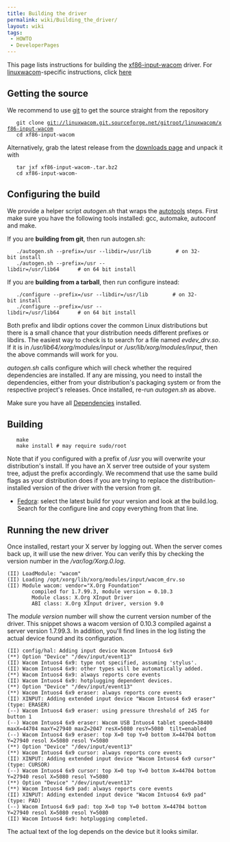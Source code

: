 ```yaml
---
title: Building the driver
permalink: wiki/Building_the_driver/
layout: wiki
tags:
 - HOWTO
 - DeveloperPages
---
```


This page lists instructions for building the
[xf86-input-wacom](xf86-input-wacom "wikilink") driver. For
[linuxwacom](linuxwacom "wikilink")-specific instructions, click
[here](/wiki/Building_linuxwacom "wikilink")

Getting the source
------------------

We recommend to use [git](/wiki/Using_Git "wikilink") to get the source
straight from the repository

`   git clone `[`git://linuxwacom.git.sourceforge.net/gitroot/linuxwacom/xf86-input-wacom`](git://linuxwacom.git.sourceforge.net/gitroot/linuxwacom/xf86-input-wacom)  
`   cd xf86-input-wacom`

Alternatively, grab the latest release from the [downloads
page](https://sourceforge.net/projects/linuxwacom/files/xf86-input-wacom/)
and unpack it with

`   tar jxf xf86-input-wacom-`<version number>`.tar.bz2`  
`   cd xf86-input-wacom-`<version-number>

Configuring the build
---------------------

We provide a helper script *autogen.sh* that wraps the
[autotools](http://en.wikipedia.org/wiki/GNU_build_system) steps. First
make sure you have the following tools installed: gcc, automake,
autoconf and make.

If you are **building from git**, then run autogen.sh:

`   ./autogen.sh --prefix=/usr --libdir=/usr/lib        # on 32-bit install`  
`   ./autogen.sh --prefix=/usr --libdir=/usr/lib64      # on 64 bit install`

If you are **building from a tarball**, then run configure instead:

`   ./configure --prefix=/usr --libdir=/usr/lib        # on 32-bit install`  
`   ./configure --prefix=/usr --libdir=/usr/lib64      # on 64 bit install`

Both prefix and libdir options cover the common Linux distributions but
there is a small chance that your distribution needs different prefixes
or libdirs. The easiest way to check is to search for a file named
*evdev\_drv.so*. If it is in */usr/lib64/xorg/modules/input* or
*/usr/lib/xorg/modules/input*, then the above commands will work for
you.

*autogen.sh* calls configure which will check whether the required
dependencies are installed. If any are missing, you need to install the
dependencies, either from your distribution's packaging system or from
the respective project's releases. Once installed, re-run *autogen.sh*
as above.

Make sure you have all [Dependencies](/wiki/Dependencies "wikilink")
installed.

Building
--------

`   make`  
`   make install # may require sudo/root`

Note that if you configured with a prefix of */usr* you will overwrite
your distribution's install. If you have an X server tree outside of
your system tree, adjust the prefix accordingly. We recommend that use
the same build flags as your distribution does if you are trying to
replace the distribution-installed version of the driver with the
version from git.

-   [Fedora](http://koji.fedoraproject.org/koji/packageinfo?packageID=9537):
    select the latest build for your version and look at the build.log.
    Search for the configure line and copy everything from that line.

Running the new driver
----------------------

Once installed, restart your X server by logging out. When the server
comes back up, it will use the new driver. You can verify this by
checking the version number in the */var/log/Xorg.0.log*.

    (II) LoadModule: "wacom"
    (II) Loading /opt/xorg/lib/xorg/modules/input/wacom_drv.so
    (II) Module wacom: vendor="X.Org Foundation"
            compiled for 1.7.99.3, module version = 0.10.3
            Module class: X.Org XInput Driver
            ABI class: X.Org XInput driver, version 9.0

The *module version* number will show the current version number of the
driver. This snippet shows a wacom version of 0.10.3 compiled against a
server version 1.7.99.3. In addition, you'll find lines in the log
listing the actual device found and its configuration.

    (II) config/hal: Adding input device Wacom Intuos4 6x9
    (**) Option "Device" "/dev/input/event13"
    (II) Wacom Intuos4 6x9: type not specified, assuming 'stylus'.
    (II) Wacom Intuos4 6x9: other types will be automatically added.
    (**) Wacom Intuos4 6x9: always reports core events
    (II) Wacom Intuos4 6x9: hotplugging dependent devices.
    (**) Option "Device" "/dev/input/event13"
    (**) Wacom Intuos4 6x9 eraser: always reports core events
    (II) XINPUT: Adding extended input device "Wacom Intuos4 6x9 eraser" (type: ERASER)
    (--) Wacom Intuos4 6x9 eraser: using pressure threshold of 245 for button 1
    (--) Wacom Intuos4 6x9 eraser: Wacom USB Intuos4 tablet speed=38400 maxX=44704 maxY=27940 maxZ=2047 resX=5080 resY=5080  tilt=enabled
    (--) Wacom Intuos4 6x9 eraser: top X=0 top Y=0 bottom X=44704 bottom Y=27940 resol X=5080 resol Y=5080
    (**) Option "Device" "/dev/input/event13"
    (**) Wacom Intuos4 6x9 cursor: always reports core events
    (II) XINPUT: Adding extended input device "Wacom Intuos4 6x9 cursor" (type: CURSOR)
    (--) Wacom Intuos4 6x9 cursor: top X=0 top Y=0 bottom X=44704 bottom Y=27940 resol X=5080 resol Y=5080
    (**) Option "Device" "/dev/input/event13"
    (**) Wacom Intuos4 6x9 pad: always reports core events
    (II) XINPUT: Adding extended input device "Wacom Intuos4 6x9 pad" (type: PAD)
    (--) Wacom Intuos4 6x9 pad: top X=0 top Y=0 bottom X=44704 bottom Y=27940 resol X=5080 resol Y=5080
    (II) Wacom Intuos4 6x9: hotplugging completed.

The actual text of the log depends on the device but it looks similar.
